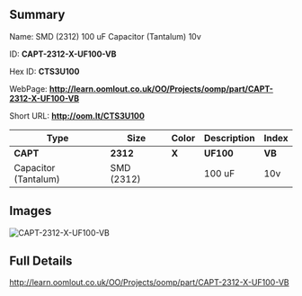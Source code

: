 

## Summary
 
Name: SMD (2312) 100 uF Capacitor (Tantalum) 10v

ID: __CAPT-2312-X-UF100-VB__

Hex ID: __CTS3U100__

WebPage: __http://learn.oomlout.co.uk/OO/Projects/oomp/part/CAPT-2312-X-UF100-VB__

Short URL: __http://oom.lt/CTS3U100__


| Type   | Size   | Color   | Description   | Index   |    
| ----- | ------   | ------   | -----   | ----   |    
| __CAPT__   					| __2312__   					| __X__    						| __UF100__    					| __VB__ |    
| Capacitor (Tantalum)		| SMD (2312)	| 		| 100 uF	| 10v	|

## Images
![CAPT-2312-X-UF100-VB](http://oomlout.com/oomp-gen/parts/CAPT-2312-X-UF100-VB/CAPT-2312-X-UF100-VB_420.jpg)

## Full Details

 http://learn.oomlout.co.uk/OO/Projects/oomp/part/CAPT-2312-X-UF100-VB

